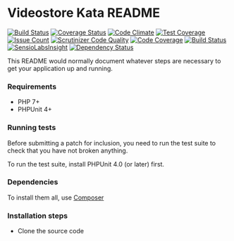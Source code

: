 # Videostore Kata README #

[![Build Status](https://travis-ci.org/fpradas/videostore-kata.svg?branch=master)](https://travis-ci.org/fpradas/videostore-kata)
[![Coverage Status](https://coveralls.io/repos/github/fpradas/videostore-kata/badge.svg?branch=master)](https://coveralls.io/github/fpradas/videostore-kata?branch=master)
[![Code Climate](https://codeclimate.com/github/fpradas/videostore-kata/badges/gpa.svg)](https://codeclimate.com/github/fpradas/videostore-kata)
[![Test Coverage](https://codeclimate.com/github/fpradas/videostore-kata/badges/coverage.svg)](https://codeclimate.com/github/fpradas/videostore-kata/coverage)
[![Issue Count](https://codeclimate.com/github/fpradas/videostore-kata/badges/issue_count.svg)](https://codeclimate.com/github/fpradas/videostore-kata)
[![Scrutinizer Code Quality](https://scrutinizer-ci.com/g/fpradas/videostore-kata/badges/quality-score.png?b=master)](https://scrutinizer-ci.com/g/fpradas/videostore-kata/?branch=master)
[![Code Coverage](https://scrutinizer-ci.com/g/fpradas/videostore-kata/badges/coverage.png?b=master)](https://scrutinizer-ci.com/g/fpradas/videostore-kata/?branch=master)
[![Build Status](https://scrutinizer-ci.com/g/fpradas/videostore-kata/badges/build.png?b=master)](https://scrutinizer-ci.com/g/fpradas/videostore-kata/build-status/master)
[![SensioLabsInsight](https://insight.sensiolabs.com/projects/594dc314-f5a5-40f7-b791-e7c7ff48f756/mini.png)](https://insight.sensiolabs.com/projects/594dc314-f5a5-40f7-b791-e7c7ff48f756)
[![Dependency Status](https://www.versioneye.com/user/projects/5891008ca23e810044acfd8e/badge.svg?style=flat-square)](https://www.versioneye.com/user/projects/5891008ca23e810044acfd8e)

This README would normally document whatever steps are necessary to get your application up and running. 

### Requirements ###

* PHP 7+
* PHPUnit 4+

### Running tests ###

Before submitting a patch for inclusion, you need to run the test suite to check that you have not broken anything.

To run the test suite, install PHPUnit 4.0 (or later) first.

### Dependencies ###

To install them all, use [Composer](https://getcomposer.org/)

### Installation steps ###

* Clone the source code